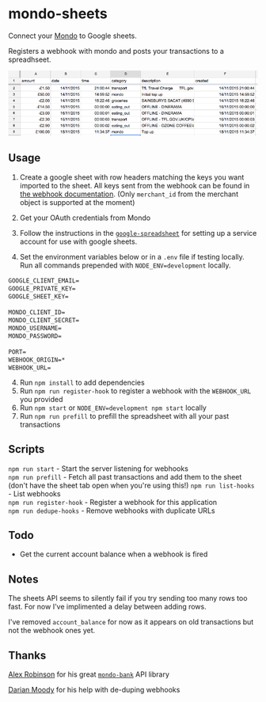 # mondo-sheets
Connect your [Mondo](http://getmondo.co.uk) to Google sheets.

Registers a webhook with mondo and posts your transactions to a spreadhseet.

![Example spreadhseet](https://raw.githubusercontent.com/mcky/mondo-sheets/master/screenshot.png)


## Usage
1. Create a google sheet with row headers matching the keys you want imported to the sheet. All keys sent from the webhook can be found in [the webhook documentation](https://getmondo.co.uk/docs/#transaction-created). (Only `merchant_id` from the merchant object is supported at the moment)
3. Get your OAuth credentials from Mondo
2. Follow the instructions in the [`google-spreadsheet`](https://github.com/theoephraim/node-google-spreadsheet#service-account-recommended-method) for setting up a service account for use with google sheets.

3. Set the environment variables below or in a `.env` file if testing locally. Run all commands prepended with `NODE_ENV=development` locally. 

  ```
  GOOGLE_CLIENT_EMAIL=
  GOOGLE_PRIVATE_KEY=
  GOOGLE_SHEET_KEY=
  
  MONDO_CLIENT_ID=
  MONDO_CLIENT_SECRET=
  MONDO_USERNAME=
  MONDO_PASSWORD=
  
  PORT=
  WEBHOOK_ORIGIN=*
  WEBHOOK_URL=
  
  ```
4. Run `npm install` to add dependencies
5. Run `npm run register-hook` to register a webhook with the `WEBHOOK_URL` you provided
6. Run `npm start` or `NODE_ENV=development npm start` locally
7. Run `npm run prefill` to prefill the spreadsheet with all your past transactions

## Scripts
`npm run start` - Start the server listening for webhooks  
`npm run prefill` - Fetch all past transactions and add them to the sheet (don't have the sheet tab open when you're using this!)
`npm run list-hooks` - List webhooks  
`npm run register-hook` - Register a webhook for this application  
`npm run dedupe-hooks` - Remove webhooks with duplicate URLs  

## Todo
- Get the current account balance when a webhook is fired

## Notes
The sheets API seems to silently fail if you try sending too many rows too fast. For now I've implimented a delay between adding rows.

I've removed `account_balance` for now as it appears on old transactions but not the webhook ones yet.

## Thanks
[Alex Robinson](https://github.com/solidgoldpig) for his great [`mondo-bank`](https://github.com/solidgoldpig/mondo-bank) API library

[Darian Moody](https://github.com/djm/) for his help with de-duping webhooks
